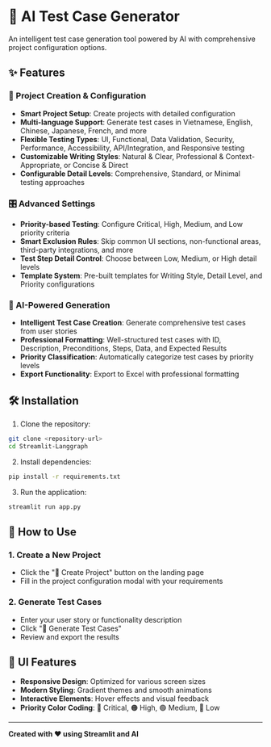 # 🧪 AI Test Case Generator

An intelligent test case generation tool powered by AI with comprehensive project configuration options.

## ✨ Features

### 🎯 Project Creation & Configuration
- **Smart Project Setup**: Create projects with detailed configuration
- **Multi-language Support**: Generate test cases in Vietnamese, English, Chinese, Japanese, French, and more
- **Flexible Testing Types**: UI, Functional, Data Validation, Security, Performance, Accessibility, API/Integration, and Responsive testing
- **Customizable Writing Styles**: Natural & Clear, Professional & Context-Appropriate, or Concise & Direct
- **Configurable Detail Levels**: Comprehensive, Standard, or Minimal testing approaches

### 🎛️ Advanced Settings
- **Priority-based Testing**: Configure Critical, High, Medium, and Low priority criteria
- **Smart Exclusion Rules**: Skip common UI sections, non-functional areas, third-party integrations, and more  
- **Test Step Detail Control**: Choose between Low, Medium, or High detail levels
- **Template System**: Pre-built templates for Writing Style, Detail Level, and Priority configurations

### 🚀 AI-Powered Generation
- **Intelligent Test Case Creation**: Generate comprehensive test cases from user stories
- **Professional Formatting**: Well-structured test cases with ID, Description, Preconditions, Steps, Data, and Expected Results
- **Priority Classification**: Automatically categorize test cases by priority levels
- **Export Functionality**: Export to Excel with professional formatting

## 🛠️ Installation

1. Clone the repository:
```bash
git clone <repository-url>
cd Streamlit-Langgraph
```

2. Install dependencies:
```bash
pip install -r requirements.txt
```

3. Run the application:
```bash
streamlit run app.py
```

## 📖 How to Use

### 1. Create a New Project
- Click the "🚀 Create Project" button on the landing page
- Fill in the project configuration modal with your requirements

### 2. Generate Test Cases
- Enter your user story or functionality description
- Click "🎯 Generate Test Cases"
- Review and export the results

## 🎨 UI Features

- **Responsive Design**: Optimized for various screen sizes
- **Modern Styling**: Gradient themes and smooth animations
- **Interactive Elements**: Hover effects and visual feedback
- **Priority Color Coding**: 🔴 Critical, 🟠 High, 🟢 Medium, 🔵 Low

---

**Created with ❤️ using Streamlit and AI**
